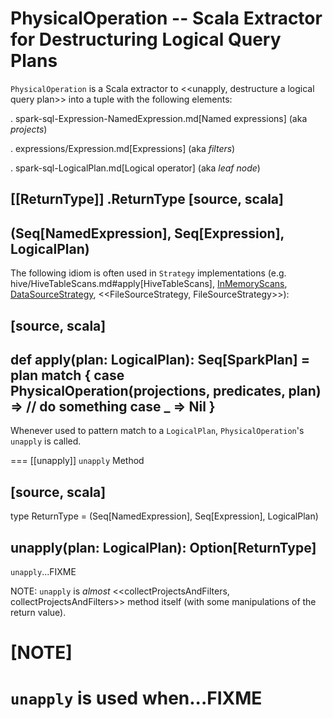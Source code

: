 # PhysicalOperation -- Scala Extractor for Destructuring Logical Query Plans

`PhysicalOperation` is a Scala extractor to <<unapply, destructure a logical query plan>> into a tuple with the following elements:

. spark-sql-Expression-NamedExpression.md[Named expressions] (aka _projects_)

. expressions/Expression.md[Expressions] (aka _filters_)

. spark-sql-LogicalPlan.md[Logical operator] (aka _leaf node_)

[[ReturnType]]
.ReturnType
[source, scala]
----
(Seq[NamedExpression], Seq[Expression], LogicalPlan)
----

The following idiom is often used in `Strategy` implementations (e.g. hive/HiveTableScans.md#apply[HiveTableScans], [InMemoryScans](execution-planning-strategies/InMemoryScans.md#apply), [DataSourceStrategy](execution-planning-strategies/DataSourceStrategy.md#apply), <<FileSourceStrategy, FileSourceStrategy>>):

[source, scala]
----
def apply(plan: LogicalPlan): Seq[SparkPlan] = plan match {
  case PhysicalOperation(projections, predicates, plan) =>
    // do something
  case _ => Nil
}
----

Whenever used to pattern match to a `LogicalPlan`, ``PhysicalOperation``'s `unapply` is called.

=== [[unapply]] `unapply` Method

[source, scala]
----
type ReturnType = (Seq[NamedExpression], Seq[Expression], LogicalPlan)

unapply(plan: LogicalPlan): Option[ReturnType]
----

`unapply`...FIXME

NOTE: `unapply` is _almost_ <<collectProjectsAndFilters, collectProjectsAndFilters>> method itself (with some manipulations of the return value).

[NOTE]
====
`unapply` is used when...FIXME
====
